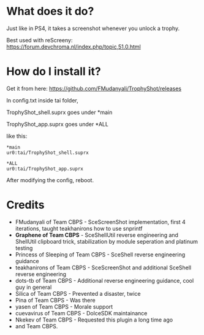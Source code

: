 # What does it do?

Just like in PS4, it takes a screenshot whenever you unlock a trophy.

Best used with reScreeny: https://forum.devchroma.nl/index.php/topic,51.0.html

# How do I install it?

Get it from here: https://github.com/FMudanyali/TrophyShot/releases

In config.txt inside tai folder,

TrophyShot_shell.suprx goes under *main

TrophyShot_app.suprx goes under *ALL

like this:
```
*main
ur0:tai/TrophyShot_shell.suprx

*ALL
ur0:tai/TrophyShot_app.suprx
```
After modifying the config, reboot.

# Credits
- FMudanyali of Team CBPS - SceScreenShot implementation, first 4 iterations, taught teakhanirons how to use snprintf
- **Graphene of Team CBPS** - SceShellUtil reverse engineering and ShellUtil clipboard trick, stabilization by module seperation and platinum testing
- Princess of Sleeping of Team CBPS - SceShell reverse engineering guidance
- teakhanirons of Team CBPS - SceScreenShot and additional SceShell reverse engineering
- dots-tb of Team CBPS - Additional reverse engineering guidance, cool guy in general
- Silica of Team CBPS - Prevented a disaster, twice
- Pina of Team CBPS - Was there
- yasen of Team CBPS - Morale support
- cuevavirus of Team CBPS - DolceSDK maintainance
- Nkekev of Team CBPS - Requested this plugin a long time ago
- and Team CBPS.
